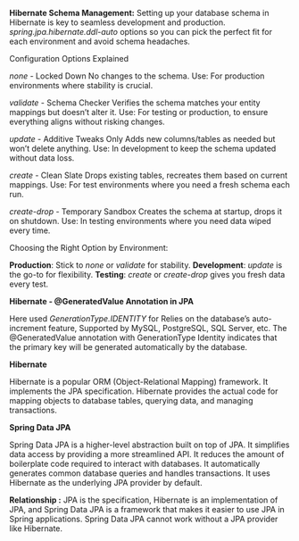 **Hibernate Schema Management:**
Setting up your database schema in Hibernate is key to seamless development and production. _spring.jpa.hibernate.ddl-auto_ options so you can pick the perfect fit for each environment and avoid schema headaches.

Configuration Options Explained

_none_ - Locked Down
No changes to the schema.
Use: For production environments where stability is crucial.

_validate_ - Schema Checker
Verifies the schema matches your entity mappings but doesn’t alter it.
Use: For testing or production, to ensure everything aligns without risking changes.

_update_ - Additive Tweaks Only
Adds new columns/tables as needed but won’t delete anything.
Use: In development to keep the schema updated without data loss.

_create_ - Clean Slate
Drops existing tables, recreates them based on current mappings.
Use: For test environments where you need a fresh schema each run.

_create-drop_ - Temporary Sandbox
Creates the schema at startup, drops it on shutdown.
Use: In testing environments where you need data wiped every time.

Choosing the Right Option by Environment:

**Production**: Stick to _none_ or _validate_ for stability.
**Development**: _update_ is the go-to for flexibility.
**Testing**: _create_ or _create-drop_ gives you fresh data every test.

**Hibernate - @GeneratedValue Annotation in JPA**

Here used _GenerationType.IDENTITY_ for Relies on the database’s auto-increment feature, Supported by MySQL, PostgreSQL, SQL Server, etc.  The @GeneratedValue annotation with GenerationType Identity indicates that the primary key will be generated automatically by the database.

**Hibernate**

Hibernate is a popular ORM (Object-Relational Mapping) framework.
It implements the JPA specification.
Hibernate provides the actual code for mapping objects to database tables, querying data, and managing transactions.

**Spring Data JPA**

Spring Data JPA is a higher-level abstraction built on top of JPA.
It simplifies data access by providing a more streamlined API.
It reduces the amount of boilerplate code required to interact with databases.
It automatically generates common database queries and handles transactions.
It uses Hibernate as the underlying JPA provider by default.

**Relationship :**
JPA is the specification, Hibernate is an implementation of JPA, and Spring Data JPA is a framework that makes it easier to use JPA in Spring applications. 
Spring Data JPA cannot work without a JPA provider like Hibernate. 
